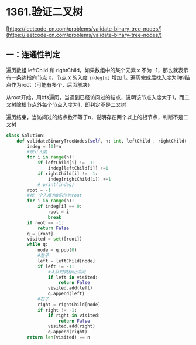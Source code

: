 # 1361.验证二叉树

[https://leetcode-cn.com/problems/validate-binary-tree-nodes/](https://leetcode-cn.com/problems/validate-binary-tree-nodes/)

## 一：连通性判定

遍历数组 leftChild 和 rightChild，如果数组中的某个元素 x 不为 -1，那么就表示有一条边指向节点 x，节点 x 的入度 `indeg[x]` 增加 1。遍历完成后找入度为0的结点作为root（可能有多个，后面解决）

从root开始，用bfs遍历，当遇到已经访问过的结点，说明该节点入度大于1，而二叉树除根节点外每个节点入度为1，即判定不是二叉树

遍历结束，当访问过的结点数不等于n，说明存在两个以上的根节点，判断不是二叉树

```python
class Solution:
    def validateBinaryTreeNodes(self, n: int, leftChild , rightChild) :
        indeg = [0]*n
        #统计入度
        for i in range(n):
            if leftChild[i] != -1:
                indeg[leftChild[i]] +=1
            if rightChild[i] != -1:
                indeg[rightChild[i]] +=1
            # print(indeg)
        root = -1
        #找一个入度为0的作为root
        for i in range(n):
            if indeg[i] == 0:
                root = i
                break
        if root == -1:
            return False
        q = [root]
        visited = set([root])
        while q:
            node = q.pop(0)
            #左子
            left = leftChild[node]
            if left != -1:
                #入队时就标记访问
                if left in visited:
                    return False
                visited.add(left)
                q.append(left)
            #右子
            right = rightChild[node]
            if right != -1:
                if right in visited:
                    return False
                visited.add(right)
                q.append(right)
        return len(visited) == n
```

